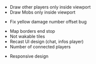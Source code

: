
<!-- Now -->
- Draw other players only inside viewport
- Draw Mobs only inside viewport
<!-- - Player attack bar skin -->
<!-- - Recast / Delete GameBar class -->
- Fix yellow damage number offset bug


<!-- Later -->
<!-- - Better flag picture for login screen or clean up current one -->
- Map borders end stop
- Not wakable tiles
- Recast UI design (chat, infos player)
- Number of connected players

<!-- Far later -->
- Responsive design